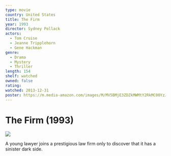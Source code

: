 ```yaml
---
type: movie
country: United States
title: The Firm
year: 1993
director: Sydney Pollack
actors:
  - Tom Cruise
  - Jeanne Tripplehorn
  - Gene Hackman
genre:
  - Drama
  - Mystery
  - Thriller
length: 154
shelf: watched
owned: false
rating:
watched: 2013-12-31
poster: https://m.media-amazon.com/images/M/MV5BMjE3ZDZkMWMtY2RkMC00YzJjLWFhYTUtYmRjMzAyMzEwZDE5XkEyXkFqcGc@._V1_SX300.jpg
---
```


# The Firm (1993)

![](https://m.media-amazon.com/images/M/MV5BMjE3ZDZkMWMtY2RkMC00YzJjLWFhYTUtYmRjMzAyMzEwZDE5XkEyXkFqcGc@._V1_SX300.jpg)

A young lawyer joins a prestigious law firm only to discover that it has a sinister dark side.